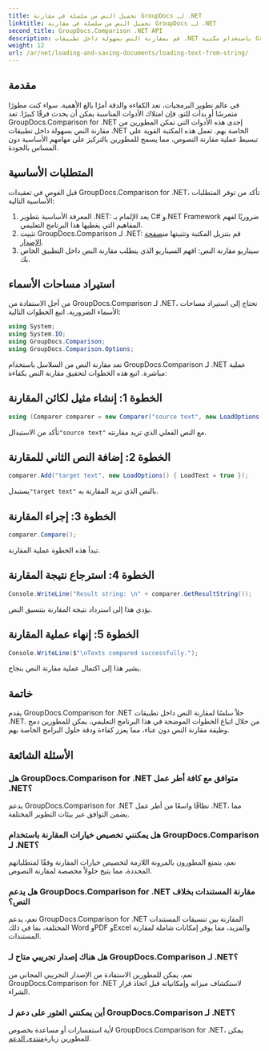 ```yaml
---
title: تحميل النص من سلسلة في مقارنة GroupDocs لـ .NET
linktitle: تحميل النص من سلسلة في مقارنة GroupDocs لـ .NET
second_title: GroupDocs.Comparison .NET API
description: قم بمقارنة النص بسهولة داخل تطبيقات .NET باستخدام مكتبة GroupDocs.Comparison. تعزيز الكفاءة والدقة من خلال التكامل السلس.
weight: 12
url: /ar/net/loading-and-saving-documents/loading-text-from-string/
---
```

## مقدمة
في عالم تطوير البرمجيات، تعد الكفاءة والدقة أمرًا بالغ الأهمية. سواء كنت مطورًا متمرسًا أو بدأت للتو، فإن امتلاك الأدوات المناسبة يمكن أن يحدث فرقًا كبيرًا. تعد GroupDocs.Comparison for .NET إحدى هذه الأدوات التي تمكن المطورين من مقارنة النص بسهولة داخل تطبيقات .NET الخاصة بهم. تعمل هذه المكتبة القوية على تبسيط عملية مقارنة النصوص، مما يسمح للمطورين بالتركيز على مهامهم الأساسية دون المساس بالجودة.
## المتطلبات الأساسية
قبل الغوص في تعقيدات GroupDocs.Comparison for .NET، تأكد من توفر المتطلبات الأساسية التالية:
1. المعرفة الأساسية بتطوير .NET: يعد الإلمام بـ C# و.NET Framework ضروريًا لفهم المفاهيم التي يغطيها هذا البرنامج التعليمي.
2.  تثبيت GroupDocs.Comparison لـ .NET: قم بتنزيل المكتبة وتثبيتها من[صفحة الإصدار](https://releases.groupdocs.com/comparison/net/).
3. سيناريو مقارنة النص: افهم السيناريو الذي يتطلب مقارنة النص داخل التطبيق الخاص بك.

## استيراد مساحات الأسماء
من أجل الاستفادة من GroupDocs.Comparison لـ .NET، تحتاج إلى استيراد مساحات الأسماء الضرورية. اتبع الخطوات التالية:

```csharp
using System;
using System.IO;
using GroupDocs.Comparison;
using GroupDocs.Comparison.Options;
```
تعد مقارنة النص من السلاسل باستخدام GroupDocs.Comparison لـ .NET عملية مباشرة. اتبع هذه الخطوات لتحقيق مقارنة النص بكفاءة:
## الخطوة 1: إنشاء مثيل لكائن المقارنة
```csharp
using (Comparer comparer = new Comparer("source text", new LoadOptions() { LoadText = true }))
```
 تأكد من الاستبدال`"source text"` مع النص الفعلي الذي تريد مقارنته.
## الخطوة 2: إضافة النص الثاني للمقارنة
```csharp
comparer.Add("target text", new LoadOptions() { LoadText = true });
```
 يستبدل`"target text"` بالنص الذي تريد المقارنة به.
## الخطوة 3: إجراء المقارنة
```csharp
comparer.Compare();
```
تبدأ هذه الخطوة عملية المقارنة.
## الخطوة 4: استرجاع نتيجة المقارنة
```csharp
Console.WriteLine("Result string: \n" + comparer.GetResultString());
```
يؤدي هذا إلى استرداد نتيجة المقارنة بتنسيق النص.
## الخطوة 5: إنهاء عملية المقارنة
```csharp
Console.WriteLine($"\nTexts compared successfully.");
```
يشير هذا إلى اكتمال عملية مقارنة النص بنجاح.

## خاتمة
يقدم GroupDocs.Comparison for .NET حلاً سلسًا لمقارنة النص داخل تطبيقات .NET. من خلال اتباع الخطوات الموضحة في هذا البرنامج التعليمي، يمكن للمطورين دمج وظيفة مقارنة النص دون عناء، مما يعزز كفاءة ودقة حلول البرامج الخاصة بهم.
## الأسئلة الشائعة
### هل GroupDocs.Comparison for .NET متوافق مع كافة أطر عمل .NET؟
يدعم GroupDocs.Comparison for .NET نطاقًا واسعًا من أطر عمل .NET، مما يضمن التوافق عبر بيئات التطوير المختلفة.
### هل يمكنني تخصيص خيارات المقارنة باستخدام GroupDocs.Comparison لـ .NET؟
نعم، يتمتع المطورون بالمرونة اللازمة لتخصيص خيارات المقارنة وفقًا لمتطلباتهم المحددة، مما يتيح حلولاً مخصصة لمقارنة النصوص.
### هل يدعم GroupDocs.Comparison for .NET مقارنة المستندات بخلاف النص؟
نعم، يدعم GroupDocs.Comparison for .NET المقارنة بين تنسيقات المستندات المختلفة، بما في ذلك Word وPDF وExcel والمزيد، مما يوفر إمكانات شاملة لمقارنة المستندات.
### هل هناك إصدار تجريبي متاح لـ GroupDocs.Comparison لـ .NET؟
نعم، يمكن للمطورين الاستفادة من الإصدار التجريبي المجاني من GroupDocs.Comparison for .NET لاستكشاف ميزاته وإمكانياته قبل اتخاذ قرار الشراء.
### أين يمكنني العثور على دعم لـ GroupDocs.Comparison لـ .NET؟
 لأية استفسارات أو مساعدة بخصوص GroupDocs.Comparison for .NET، يمكن للمطورين زيارة[منتدى الدعم](https://forum.groupdocs.com/c/comparison/12).